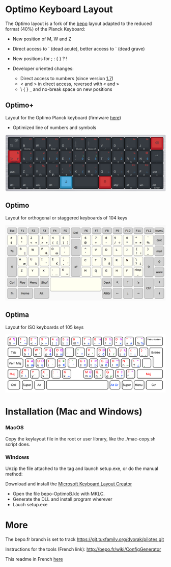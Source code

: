 # Optimo Keyboard Layout

The Optimo layout is a fork of the [bepo](http://bepo.fr) layout adapted
to the reduced format (40%) of the Planck Keyboard:

* New position of M, W and Z
* Direct access to ´ (dead acute), better access to \` (dead grave)
* New positions for ; : { } ? !

* Developer oriented changes:
  * Direct access to numbers (since version
    [1.7](https://github.com/sgdjs/optimo/releases/tag/untagged-0b836ca9deaf096bc08d))
  * < and > in direct access, reversed with « and »
  * \ { } \_ and no-break space on new positions

## Optimo+

Layout for the Optimo Planck keyboard (firmware [here](https://github.com/sgdjs/qmk_firmware/tree/optimo/keyboards/planck/keymaps/optimo))

* Optimized line of numbers and symbols

![Otimp](optimp/bepo-Optimp.png)

## Optimo

Layout for orthogonal or staggered keyboards of 104 keys

![Image](optimo/bepo-Optimo.png)

## Optima 

Layout for ISO keyboards of 105 keys 

![Image](optima/bepo-Optima.png)

# Installation (Mac and Windows)

### MacOS

Copy the keylayout file in the root or user library, like the ./mac-copy.sh
script does.

### Windows

Unzip the file attached to the tag and launch setup.exe, or do the
manual method:

Download and install the [Microsoft Keyboard Layout Creator](https://msdn.microsoft.com/en-us/globalization/keyboardlayouts)

* Open the file bepo-OptimoB.klc with MKLC.
* Generate the DLL and install program wherever
* Lauch setup.exe

# More

The bepo.fr branch is set to track https://git.tuxfamily.org/dvorak/pilotes.git

Instructions for the tools (French link): http://bepo.fr/wiki/ConfigGenerator

This readme in French [here](LISEZMOI.md)
